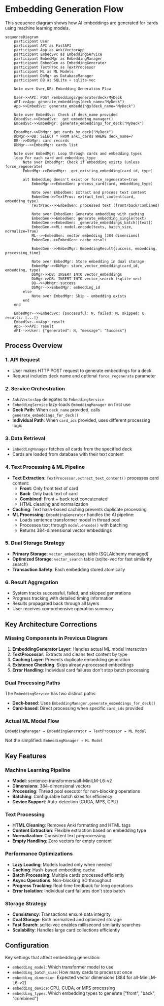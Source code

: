 # Embedding Generation Flow

This sequence diagram shows how AI embeddings are generated for cards using machine learning models.

```mermaid
sequenceDiagram
    participant User
    participant API as FastAPI
    participant App as AnkiVectorApp
    participant EmbedSvc as EmbeddingService
    participant EmbedMgr as EmbeddingManager
    participant EmbedGen as EmbeddingGenerator
    participant TextProc as TextProcessor
    participant ML as ML Models
    participant DbMgr as DatabaseManager
    participant DB as SQLite + sqlite-vec

    Note over User,DB: Embedding Generation Flow
    
    User->>API: POST /embeddings/generate/deck/MyDeck
    API->>App: generate_embeddings(deck_name="MyDeck")
    App->>EmbedSvc: generate_embeddings(deck_name="MyDeck")
    
    Note over EmbedSvc: Check if deck_name provided
    EmbedSvc->>EmbedSvc: _get_embedding_manager()
    EmbedSvc->>EmbedMgr: generate_embeddings_for_deck("MyDeck")
    
    EmbedMgr->>DbMgr: get_cards_by_deck("MyDeck")
    DbMgr->>DB: SELECT * FROM anki_cards WHERE deck_name=?
    DB-->>DbMgr: card records
    DbMgr-->>EmbedMgr: cards list
    
    Note over EmbedMgr: Loop through cards and embedding types
    loop For each card and embedding_type
        Note over EmbedMgr: Check if embedding exists (unless force_regenerate)
        EmbedMgr->>EmbedMgr: _get_existing_embedding(card_id, type)
        
        alt Embedding doesn't exist or force_regenerate=true
            EmbedMgr->>EmbedGen: process_card(card, embedding_type)
            
            Note over EmbedGen: Extract and process text content
            EmbedGen->>TextProc: extract_text_content(card, embedding_type)
            TextProc-->>EmbedGen: processed text (front/back/combined)
            
            Note over EmbedGen: Generate embedding with caching
            EmbedGen->>EmbedGen: generate_embedding_single(text)
            EmbedGen->>EmbedGen: _generate_embeddings_batch([text])
            EmbedGen->>ML: model.encode(texts, batch_size, normalize=True)
            ML-->>EmbedGen: vector embedding [384 dimensions]
            EmbedGen-->>EmbedGen: cache result
            
            EmbedGen-->>EmbedMgr: EmbeddingResult{success, embedding, processing_time}
            
            Note over EmbedMgr: Store embedding in dual storage
            EmbedMgr->>DbMgr: store_vector_embedding(card_id, embedding, type)
            DbMgr->>DB: INSERT INTO vector_embeddings
            DbMgr->>DB: INSERT INTO vector_search (sqlite-vec)
            DB-->>DbMgr: success
            DbMgr-->>EmbedMgr: embedding_id
        else
            Note over EmbedMgr: Skip - embedding exists
        end
    end
    
    EmbedMgr-->>EmbedSvc: {successful: N, failed: M, skipped: K, results: [...]}
    EmbedSvc-->>App: result
    App-->>API: result
    API-->>User: {"generated": N, "message": "Success"}
```

## Process Overview

### 1. API Request
- User makes HTTP POST request to generate embeddings for a deck
- Request includes deck name and optional `force_regenerate` parameter

### 2. Service Orchestration
- `AnkiVectorApp` delegates to `EmbeddingService`
- `EmbeddingService` lazy-loads `EmbeddingManager` on first use
- **Deck Path**: When `deck_name` provided, calls `generate_embeddings_for_deck()`
- **Individual Path**: When `card_ids` provided, uses different processing logic

### 3. Data Retrieval
- `EmbeddingManager` fetches all cards from the specified deck
- Cards are loaded from database with their text content

### 4. Text Processing & ML Pipeline
- **Text Extraction**: `TextProcessor.extract_text_content()` processes card content:
  - **Front**: Only front text of card
  - **Back**: Only back text of card  
  - **Combined**: Front + back text concatenated
  - HTML cleaning and normalization
- **Caching**: Text hash-based caching prevents duplicate processing
- **ML Processing**: `EmbeddingGenerator` handles the AI pipeline:
  - Loads sentence transformer model in thread pool
  - Processes text through `model.encode()` with batching
  - Returns 384-dimensional vector embeddings

### 5. Dual Storage Strategy
- **Primary Storage**: `vector_embeddings` table (SQLAlchemy managed)
- **Optimized Storage**: `vector_search` table (sqlite-vec for fast similarity search)
- **Transaction Safety**: Each embedding stored atomically

### 6. Result Aggregation
- System tracks successful, failed, and skipped generations
- Progress tracking with detailed timing information
- Results propagated back through all layers
- User receives comprehensive operation summary

## Key Architecture Corrections

### Missing Components in Previous Diagram
1. **EmbeddingGenerator Layer**: Handles actual ML model interaction
2. **TextProcessor**: Extracts and cleans text content by type
3. **Caching Layer**: Prevents duplicate embedding generation
4. **Existence Checking**: Skips already-processed embeddings
5. **Error Handling**: Individual card failures don't stop batch processing

### Dual Processing Paths
The `EmbeddingService` has two distinct paths:
- **Deck-based**: Uses `EmbeddingManager.generate_embeddings_for_deck()`
- **Card-based**: Direct processing when specific `card_ids` provided

### Actual ML Model Flow
```
EmbeddingManager → EmbeddingGenerator → TextProcessor → ML Model
```
Not the simplified: `EmbeddingManager → ML Model`

## Key Features

### Machine Learning Pipeline
- **Model**: sentence-transformers/all-MiniLM-L6-v2
- **Dimensions**: 384-dimensional vectors
- **Processing**: Thread pool executor for non-blocking operations
- **Batching**: Configurable batch sizes for efficiency
- **Device Support**: Auto-detection (CUDA, MPS, CPU)

### Text Processing
- **HTML Cleaning**: Removes Anki formatting and HTML tags
- **Content Extraction**: Flexible extraction based on embedding type
- **Normalization**: Consistent text preprocessing
- **Empty Handling**: Zero vectors for empty content

### Performance Optimizations
- **Lazy Loading**: Models loaded only when needed
- **Caching**: Hash-based embedding cache
- **Batch Processing**: Multiple cards processed efficiently
- **Async Operations**: Non-blocking I/O throughout
- **Progress Tracking**: Real-time feedback for long operations
- **Error Isolation**: Individual card failures don't stop batch

### Storage Strategy
- **Consistency**: Transactions ensure data integrity
- **Dual Storage**: Both normalized and optimized storage
- **Fast Search**: sqlite-vec enables millisecond similarity searches
- **Scalability**: Handles large card collections efficiently

## Configuration

Key settings that affect embedding generation:
- `embedding_model`: Which transformer model to use
- `embedding_batch_size`: How many cards to process at once
- `embedding_dimension`: Expected vector dimensions (384 for all-MiniLM-L6-v2)
- `embedding_device`: CPU, CUDA, or MPS processing
- `embedding_types`: Which embedding types to generate ["front", "back", "combined"] 
